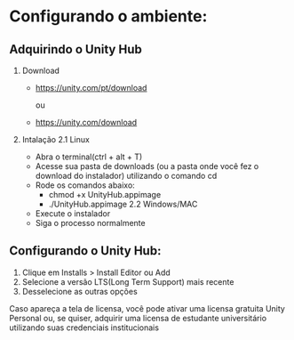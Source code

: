 # Configurando o ambiente:

## Adquirindo o Unity Hub

1. Download
   - https://unity.com/pt/download

      ou 
   - https://unity.com/download

2. Intalação
2.1 Linux
    - Abra o terminal(ctrl + alt + T)
    - Acesse sua pasta de downloads (ou a pasta onde você fez o download do instalador) utilizando o comando cd
    - Rode os comandos abaixo:
      - chmod +x UnityHub.appimage
      - ./UnityHub.appimage
2.2 Windows/MAC
    - Execute o instalador
    - Siga o processo normalmente

## Configurando o Unity Hub:
   1. Clique em Installs > Install Editor ou Add
   2. Selecione a versão LTS(Long Term Support) mais recente
   3. Desselecione as outras opções

Caso apareça a tela de licensa, você pode ativar uma licensa gratuita Unity Personal ou, se quiser, adquirir uma licensa de estudante universitário utilizando suas credenciais institucionais
